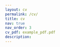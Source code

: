 ```yaml
---
layout: cv
permalink: /cv/
title: cv
nav: true
nav_order: 3
cv_pdf: example_pdf.pdf
description: 
---
```

